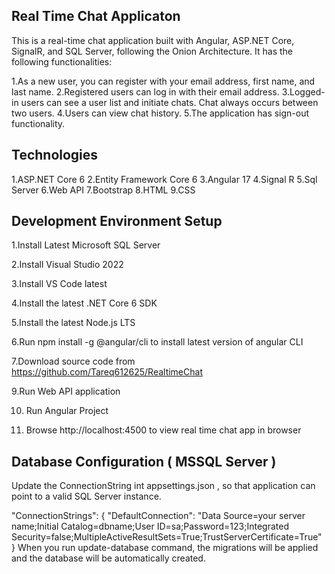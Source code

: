 Real Time Chat Applicaton
-----------------------------------
This is a real-time chat application built with Angular, ASP.NET Core, SignalR, and SQL Server, following the Onion Architecture. It has the following functionalities:

1.As a new user, you can register with your email address, first name, and last name.
2.Registered users can log in with their email address.
3.Logged-in users can see a user list and initiate chats. Chat always occurs between two users.
4.Users can view chat history.
5.The application has sign-out functionality.

Technologies
-----------------------------------
1.ASP.NET Core 6
2.Entity Framework Core 6
3.Angular 17
4.Signal R
5.Sql Server
6.Web API
7.Bootstrap
8.HTML
9.CSS

Development Environment Setup
---------------------------------------
1.Install Latest Microsoft SQL Server

2.Install Visual Studio 2022

3.Install VS Code latest 

4.Install the latest .NET Core 6 SDK

5.Install the latest Node.js LTS

6.Run npm install -g @angular/cli to install latest version of angular CLI

7.Download source code from https://github.com/Tareq612625/RealtimeChat

9.Run Web API application

10. Run Angular Project
    
11. Browse http://localhost:4500 to view real time chat app in browser

Database Configuration ( MSSQL Server )
---------------------------------------
Update the ConnectionString int appsettings.json , so that application can point to a valid SQL Server instance.

  "ConnectionStrings": {
  "DefaultConnection": "Data Source=your server name;Initial Catalog=dbname;User ID=sa;Password=123;Integrated Security=false;MultipleActiveResultSets=True;TrustServerCertificate=True"
}
When you run update-database command, the migrations will be applied and the database will be automatically created.
